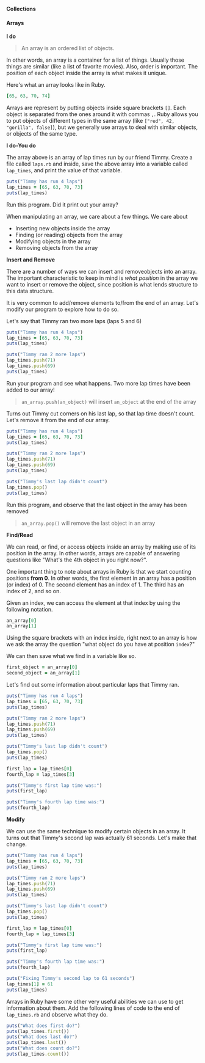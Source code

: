 **Collections**



#### Arrays

**I do**

> An array is an ordered list of objects.

In other words, an array is a container for a list of things. Usually those
things are similar (like a list of favorite movies). Also, order is important.
The position of each object inside the array is what makes it unique.

Here's what an array looks like in Ruby.

```ruby
[65, 63, 70, 74]
```

Arrays are represent by putting objects inside square brackets `[]`. Each object
is separated from the ones around it with commas `,`. Ruby allows you to put
objects of different types in the same array (like `["red", 42, "gorilla",
false]`), but we generally use arrays to deal with similar objects, or objects
of the same type.

**I do-You do**

The array above is an array of lap times run by our friend Timmy. Create a file
called `laps.rb` and inside, save the above array into a variable called
`lap_times`, and print the value of that variable.

```ruby
puts("Timmy has run 4 laps")
lap_times = [65, 63, 70, 73]
puts(lap_times)
```

Run this program. Did it print out your array?

When manipulating an array, we care about a few things. We care about

* Inserting new objects inside the array
* Finding (or reading) objects from the array
* Modifying objects in the array
* Removing objects from the array

**Insert and Remove**

There are a number of ways we can insert and removeobjects into an array. The
important characteristic to keep in mind is _what position_ in the array we want
to insert or remove the object, since position is what lends structure to this
data structure.

It is very common to add/remove elements to/from the end of an array. Let's
modify our program to explore how to do so.

Let's say that Timmy ran two more laps (laps 5 and 6)

```ruby
puts("Timmy has run 4 laps")
lap_times = [65, 63, 70, 73]
puts(lap_times)

puts("Timmy ran 2 more laps")
lap_times.push(71)
lap_times.push(69)
puts(lap_times)
```

Run your program and see what happens. Two more lap times have been added to
our array!

> `an_array.push(an_object)` will insert `an_object` at the end of the array

Turns out Timmy cut corners on his last lap, so that lap time doesn't count.
Let's remove it from the end of our array.

```ruby
puts("Timmy has run 4 laps")
lap_times = [65, 63, 70, 73]
puts(lap_times)

puts("Timmy ran 2 more laps")
lap_times.push(71)
lap_times.push(69)
puts(lap_times)

puts("Timmy's last lap didn't count")
lap_times.pop()
puts(lap_times)
```

Run this program, and observe that the last object in the array has been removed

> `an_array.pop()` will remove the last object in an array

**Find/Read**

We can read, or find, or access objects inside an array by making use of its
position in the array. In other words, arrays are capable of answering
questions like "What's the 4th object in you right now?".

One important thing to note about arrays in Ruby is that we start counting
positions **from 0**. In other words, the first element in an array has a
position (or index) of 0. The second element has an index of 1. The third has
an index of 2, and so on.

Given an index, we can access the element at that index by using the following
notation.

```ruby
an_array[0]
an_array[1]
```

Using the square brackets with an index inside, right next to an array is
how we ask the array the question "what object do you have at position `index`?"

We can then save what we find in a variable like so.

```ruby
first_object = an_array[0]
second_object = an_array[1]
```

Let's find out some information about particular laps that Timmy ran.

```ruby
puts("Timmy has run 4 laps")
lap_times = [65, 63, 70, 73]
puts(lap_times)

puts("Timmy ran 2 more laps")
lap_times.push(71)
lap_times.push(69)
puts(lap_times)

puts("Timmy's last lap didn't count")
lap_times.pop()
puts(lap_times)

first_lap = lap_times[0]
fourth_lap = lap_times[3]

puts("Timmy's first lap time was:")
puts(first_lap)

puts("Timmy's fourth lap time was:")
puts(fourth_lap)
```

**Modify**

We can use the same technique to modify certain objects in an array. It turns
out that Timmy's second lap was actually 61 seconds. Let's make that change.

```ruby
puts("Timmy has run 4 laps")
lap_times = [65, 63, 70, 73]
puts(lap_times)

puts("Timmy ran 2 more laps")
lap_times.push(71)
lap_times.push(69)
puts(lap_times)

puts("Timmy's last lap didn't count")
lap_times.pop()
puts(lap_times)

first_lap = lap_times[0]
fourth_lap = lap_times[3]

puts("Timmy's first lap time was:")
puts(first_lap)

puts("Timmy's fourth lap time was:")
puts(fourth_lap)

puts("Fixing Timmy's second lap to 61 seconds")
lap_times[1] = 61
puts(lap_times)
```

Arrays in Ruby have some other very useful abilities we can use to get
information about them. Add the following lines of code to the end of
`lap_times.rb` and observe what they do.

```ruby
puts("What does first do?")
puts(lap_times.first())
puts("What does last do?")
puts(lap_times.last())
puts("What does count do?")
puts(lap_times.count())
```
